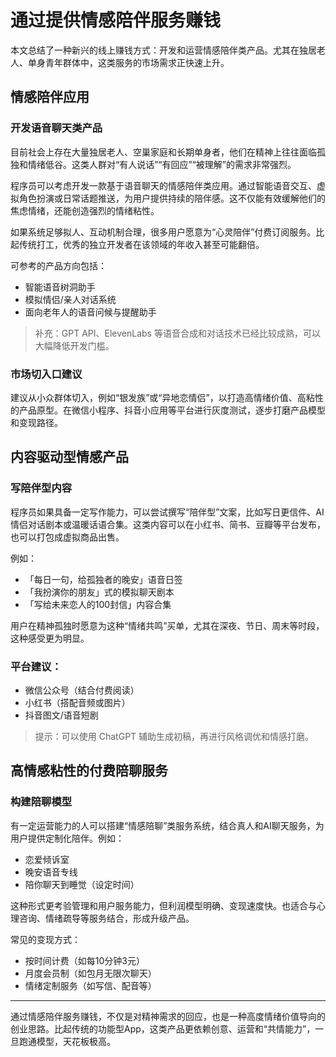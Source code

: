 # 通过提供情感陪伴服务赚钱

本文总结了一种新兴的线上赚钱方式：开发和运营情感陪伴类产品。尤其在独居老人、单身青年群体中，这类服务的市场需求正快速上升。

## 情感陪伴应用

### 开发语音聊天类产品

目前社会上存在大量独居老人、空巢家庭和长期单身者，他们在精神上往往面临孤独和情绪低谷。这类人群对“有人说话”“有回应”“被理解”的需求非常强烈。

程序员可以考虑开发一款基于语音聊天的情感陪伴类应用。通过智能语音交互、虚拟角色扮演或日常话题推送，为用户提供持续的陪伴感。这不仅能有效缓解他们的焦虑情绪，还能创造强烈的情绪粘性。

如果系统足够拟人、互动机制合理，很多用户愿意为“心灵陪伴”付费订阅服务。比起传统打工，优秀的独立开发者在该领域的年收入甚至可能翻倍。

可参考的产品方向包括：

* 智能语音树洞助手
* 模拟情侣/亲人对话系统
* 面向老年人的语音问候与提醒助手

> 补充：GPT API、ElevenLabs 等语音合成和对话技术已经比较成熟，可以大幅降低开发门槛。

### 市场切入口建议

建议从小众群体切入，例如“银发族”或“异地恋情侣”，以打造高情绪价值、高粘性的产品原型。在微信小程序、抖音小应用等平台进行灰度测试，逐步打磨产品模型和变现路径。

## 内容驱动型情感产品

### 写陪伴型内容

程序员如果具备一定写作能力，可以尝试撰写“陪伴型”文案，比如写日更信件、AI情侣对话剧本或温暖话语合集。这类内容可以在小红书、简书、豆瓣等平台发布，也可以打包成虚拟商品出售。

例如：

* 「每日一句，给孤独者的晚安」语音日签
* 「我扮演你的朋友」式的模拟聊天剧本
* 「写给未来恋人的100封信」内容合集

用户在精神孤独时愿意为这种“情绪共鸣”买单，尤其在深夜、节日、周末等时段，这种感受更为明显。

### 平台建议：

* 微信公众号（结合付费阅读）
* 小红书（搭配音频或图片）
* 抖音图文/语音短剧

> 提示：可以使用 ChatGPT 辅助生成初稿，再进行风格调优和情感打磨。

## 高情感粘性的付费陪聊服务

### 构建陪聊模型

有一定运营能力的人可以搭建“情感陪聊”类服务系统，结合真人和AI聊天服务，为用户提供定制化陪伴。例如：

* 恋爱倾诉室
* 晚安语音专线
* 陪你聊天到睡觉（设定时间）

这种形式更考验管理和用户服务能力，但利润模型明确、变现速度快。也适合与心理咨询、情绪疏导等服务结合，形成升级产品。

常见的变现方式：

* 按时间计费（如每10分钟3元）
* 月度会员制（如包月无限次聊天）
* 情绪定制服务（如写信、配音等）

---

通过情感陪伴服务赚钱，不仅是对精神需求的回应，也是一种高度情绪价值导向的创业思路。比起传统的功能型App，这类产品更依赖创意、运营和“共情能力”，一旦跑通模型，天花板极高。
